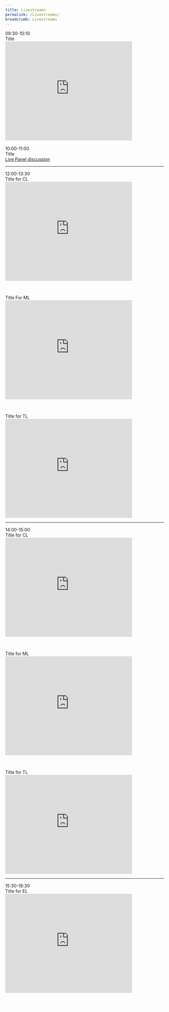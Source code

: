 ```yaml
---
title: Livestreams
permalink: /Livestreams/
breadcrumb: Livestreams
---
```

<html>
<body>
<style>
   iframe{
border : 0;
width:80% ;
}
  </style>
<div>
  <p>09:30-10:10 <br/>
    Title<br/>
   <iframe width="560" height="315" src="https://www.youtube.com/embed/d6fmLlW8eoE" frameborder="0" allow="accelerometer; autoplay; encrypted-media; gyroscope; picture-in-picture" allowfullscreen></iframe><br/>
    <br/>
    10:00-11:00<br/>
    Title<br/>
    <a href="/exhibition/english-videos/synopsis/">Live Panel discussion</a>
  </p>
</div>
<hr/>
<div>
  <p>
  12:00-13:30<br/>
  Title for CL<br/>
  <iframe width="560" height="315" src="https://www.youtube.com/embed/d6fmLlW8eoE" frameborder="0" allow="accelerometer; autoplay; encrypted-media; gyroscope; picture-in-picture" allowfullscreen></iframe>
  </p>
  <br/>
  <p>
  Title For ML<br/>
  <iframe width="560" height="315" src="https://www.youtube.com/embed/d6fmLlW8eoE" frameborder="0" allow="accelerometer; autoplay; encrypted-media; gyroscope; picture-in-picture" allowfullscreen></iframe>
  </p>
  <br/>
  <p>
  Title for TL<br/>
  <iframe width="560" height="315" src="https://www.youtube.com/embed/d6fmLlW8eoE" frameborder="0" allow="accelerometer; autoplay; encrypted-media; gyroscope; picture-in-picture" allowfullscreen></iframe>
  </p>
</div>
<hr/>
   <div>
  <p>
  14:00-15:00<br/>
  Title for CL<br/>
  <iframe width="560" height="315" src="https://www.youtube.com/embed/d6fmLlW8eoE" frameborder="0" allow="accelerometer; autoplay; encrypted-media; gyroscope; picture-in-picture" allowfullscreen></iframe>
  </p>
  <br/>
<p>
  Title for ML<br/>
  <iframe width="560" height="315" src="https://www.youtube.com/embed/d6fmLlW8eoE" frameborder="0" allow="accelerometer; autoplay; encrypted-media; gyroscope; picture-in-picture" allowfullscreen></iframe>
  </p>
    <br/>  
    <p>
  Title for TL<br/>
  <iframe width="560" height="315" src="https://www.youtube.com/embed/d6fmLlW8eoE" frameborder="0" allow="accelerometer; autoplay; encrypted-media; gyroscope; picture-in-picture" allowfullscreen></iframe>
  </p>
</div>
<hr/>  
   <div>
  <p>
  15:30-16:30<br/>
  Title for EL<br/>
  <iframe width="560" height="315" src="https://www.youtube.com/embed/d6fmLlW8eoE" frameborder="0" allow="accelerometer; autoplay; encrypted-media; gyroscope; picture-in-picture" allowfullscreen></iframe>
  </p>
  <br/>
      
   <div class="btntop"><a href="#top" style="text-decoration:none;"><span style="color:white"><b>Top</b></span></a></div>   
